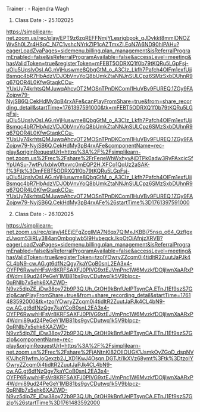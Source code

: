 Trainer :  - Rajendra Wagh

1. Class Date :- 25.102025

https://simplilearn-net.zoom.us/rec/play/EPT9z6zqREFFNmjYLesrigbpok_qJDvkkt8mmIDNOZWvSh0LZr4HSpC_N7C1vshcNYrkZIP1cAZTmxZl.EoN7A6ND90hlPAHu?eagerLoadZvaPages=sidemenu.billing.plan_management&isReferralProgramEnabled=false&isReferralProgramAvailable=false&accessLevel=meeting&hasValidToken=true&registerToken=mFEBT5ODRXQ1f0b79tKQRu5LGpFsj-uOlu5UqsIvOsI.AG.nVjHuswme8QbgGtM_o_A3Clz_Lkfh7Pafch4OIFm1exfUjjBsmqc4bR7HbAdzVDJObVnvYoQ8bUmkZtaNNJnSULCpz6SMzSxbDUhnR9q67QOR4L0KfwGtaqkCCu-YUxUy74krhtsQMJuwqAhcvOT2MOSnTPnDKComl1HuVBv9FUREQ.1ZGy9FAZojpw79-NyjSB6Q.CekHdMy3pB4rxAFe&canPlayFromShare=true&from=share_recording_detail&startTime=1761397591000&tk=mFEBT5ODRXQ1f0b79tKQRu5LGpFsj-uOlu5UqsIvOsI.AG.nVjHuswme8QbgGtM_o_A3Clz_Lkfh7Pafch4OIFm1exfUjjBsmqc4bR7HbAdzVDJObVnvYoQ8bUmkZtaNNJnSULCpz6SMzSxbDUhnR9q67QOR4L0KfwGtaqkCCu-YUxUy74krhtsQMJuwqAhcvOT2MOSnTPnDKComl1HuVBv9FUREQ.1ZGy9FAZojpw79-NyjSB6Q.CekHdMy3pB4rxAFe&componentName=rec-play&originRequestUrl=https%3A%2F%2Fsimplilearn-net.zoom.us%2Frec%2Fshare%2FrFeqeWhWxhyvAjDTPk0adw3RyPAxcicSfYpUASu-7wtPu1xbIw0ftxvrc0mEQP2H.XFCo1QqUz2aSAK-f%3Ftk%3DmFEBT5ODRXQ1f0b79tKQRu5LGpFsj-uOlu5UqsIvOsI.AG.nVjHuswme8QbgGtM_o_A3Clz_Lkfh7Pafch4OIFm1exfUjjBsmqc4bR7HbAdzVDJObVnvYoQ8bUmkZtaNNJnSULCpz6SMzSxbDUhnR9q67QOR4L0KfwGtaqkCCu-YUxUy74krhtsQMJuwqAhcvOT2MOSnTPnDKComl1HuVBv9FUREQ.1ZGy9FAZojpw79-NyjSB6Q.CekHdMy3pB4rxAFe%26startTime%3D1761397591000

2. Class Date :- 26.102025

 https://simplilearn-net.zoom.us/rec/play/j4EEjEFgZcgIMA7N6qx7QlMxJKBBj75nsq_o64_QzfIgxzUwom53iRLy384anOmbqglwb5I9Hvbeqck.lkpOtOiAfnjzXRVB?eagerLoadZvaPages=sidemenu.billing.plan_management&isReferralProgramEnabled=false&isReferralProgramAvailable=false&accessLevel=meeting&hasValidToken=true&registerToken=tzoIYOwryZZcqm0i4tidltR2ZuutJaPJk4CL4bN9-cw.AG.gt6dfNzQgy7kaYCoB0snL2EA3x4-OYFP6RwwhHFsVr8KRFSAXFJ0PlVG9xtEJVmPnc1W6MvzkfDOIjIwnXaARxP4Wdmi89ud24PeGeY1MB81bs9gvCDutwq1k5V9bIpcz-0qRNIb7x5ehk6XAZWD-N9vz5dipZE_iDw38oy72b9P3Q.Uh_GtOH9kBnfUelPTsynCA.ETnJ1Ef9szS7GzIp&canPlayFromShare=true&from=share_recording_detail&startTime=1761483592000&tk=tzoIYOwryZZcqm0i4tidltR2ZuutJaPJk4CL4bN9-cw.AG.gt6dfNzQgy7kaYCoB0snL2EA3x4-OYFP6RwwhHFsVr8KRFSAXFJ0PlVG9xtEJVmPnc1W6MvzkfDOIjIwnXaARxP4Wdmi89ud24PeGeY1MB81bs9gvCDutwq1k5V9bIpcz-0qRNIb7x5ehk6XAZWD-N9vz5dipZE_iDw38oy72b9P3Q.Uh_GtOH9kBnfUelPTsynCA.ETnJ1Ef9szS7GzIp&componentName=rec-play&originRequestUrl=https%3A%2F%2Fsimplilearn-net.zoom.us%2Frec%2Fshare%2FjANtnKl82OIIOUGK1JsmkOyZGoD_dspNVKVJhcR1wfmJoQexzb2J_XD1KwJ4Osqn.DGTJti1kXVz68ymt%3Ftk%3DtzoIYOwryZZcqm0i4tidltR2ZuutJaPJk4CL4bN9-cw.AG.gt6dfNzQgy7kaYCoB0snL2EA3x4-OYFP6RwwhHFsVr8KRFSAXFJ0PlVG9xtEJVmPnc1W6MvzkfDOIjIwnXaARxP4Wdmi89ud24PeGeY1MB81bs9gvCDutwq1k5V9bIpcz-0qRNIb7x5ehk6XAZWD-N9vz5dipZE_iDw38oy72b9P3Q.Uh_GtOH9kBnfUelPTsynCA.ETnJ1Ef9szS7GzIp%26startTime%3D1761483592000   

